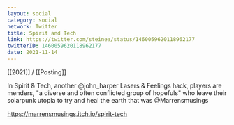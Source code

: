 ```yaml
---
layout: social
category: social
network: Twitter
title: Spirit and Tech
link: https://twitter.com/steinea/status/1460059620118962177
twitterID: 1460059620118962177
date: 2021-11-14
---
```


[[2021]] / [[Posting]]

In Spirit & Tech, another @john_harper Lasers & Feelings hack, players are menders, "a diverse and often conflicted group of hopefuls" who leave their solarpunk utopia to try and heal the earth that was @Marrensmusings

<https://marrensmusings.itch.io/spirit-tech>
